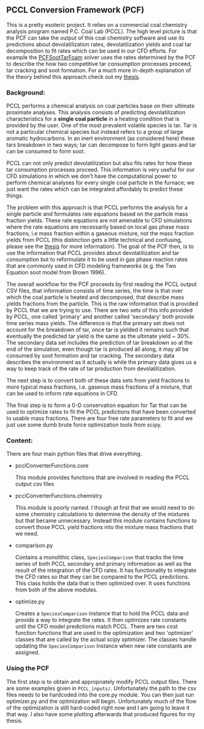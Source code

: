 ## PCCL Conversion Framework (PCF)

This is a pretty esoteric project. It relies on a commercial coal chemistry
analysis program named P.C. Coal Lab (PCCL). The high level picture is that
the PCF can take the output of this coal chemistry software and use its
predictions about devolatilization rates, devolatilization yields and coal
tar decomposition to fit rates which can be used in our CFD efforts. For
example the
[PCFSootTarFoam](https://github.com/cdunn6754/OpenFOAM_5.x_Applications/tree/master/lagrangian/PCFSootTarFoam)
solver uses the rates determined by the PCF to describe the how two competitive
tar consumption processes proceed, tar cracking and soot formation. For a
much more in-depth explanation of the theory behind this approach check
out my [thesis](https://clintdunn.org/static/thesis).

### Background:
PCCL performs a chemical analysis on coal particles base on their ultimate
proximate analyses. This analysis consists of predicting devolatilization
characteristics for a **single coal particle** in a
heating condition that is provided by the user.
One of the most prevalent volatile species is tar. Tar is not a particular
chemical species but instead refers to a group of large aromatic hydrocarbons.
In an inert environment (as considered here) these tars breakdown in two ways;
tar can decompose to form light gases and tar can be consumed to form soot.

PCCL can not only predict devolatilization but also fits rates for how these
tar consumption processes proceed. This information is very useful for our CFD
simulations in which we don't have the computational power to perform chemical
analyses for every single coal particle in the furnace; we just want the rates
which can be integrated affordably to predict these things.

The problem with this approach is that PCCL performs the analysis for a single
particle and formulates rate equations based on the particle mass fraction
yields.
These rate equations are not amenable to CFD simulations where the
rate equations are necessarily based on local gas phase mass fractions, i.e
mass fraction within a gaseous mixture, not the mass fraction yields from
PCCL (this distinction gets a little technical and confusing, please see
the
[thesis](https://clintdunn.org/static/thesis)
for more information).
The goal of the PCF then, is to use the information that PCCL provides about
devolatilization and tar consumption but to reformulate it to be used in
gas phase reaction rates that are commonly used in CFD modeling frameworks
(e.g. the Two Equation soot model from Brown 1996).

The overall workflow for the PCF
proceeds by first reading the PCCL output CSV files, that information
consists of time series, the time is that over which the coal particle is
heated and
decomposed, that describe mass yields fractions from the particle. This is the
raw information that is provided by PCCL that we are trying to use. There are
two sets of this info provided by PCCL, one called 'primary' and another called
'secondary' both provide time series mass yields. The difference is that the
primary set does not account for the breakdown of tar, once tar is yielded
it remains such that eventually the predicted tar yield is the same as the
ultimate yield ~ 30%. The secondary data set includes the prediction of tar
breakdown so at the end of the simulation, even though tar is produced all along,
it may all be consumed by soot formation and tar cracking.
The secondary data describes the environment as it actually is while the
primary data gives us a way to keep track of the rate of tar production from
devolatilization.

The next step is to convert both of these data sets from yield fractions to
more typical mass fractions, i.e. gaseous mass fractions of a mixture, that
can be used to inform rate equations in CFD.

The final step is to form a 0-D conservation equation for Tar that can be
used to optimize rates to fit the PCCL predictions that have been converted
to usable mass fractions. There are four free rate parameters to fit and
we just use some dumb brute force optimization tools from scipy.

### Content:

There are four main python files that drive everything.


* pcclConverterFunctions.core
	
	This module provides functions that are involved in reading the PCCL
	output csv files

* pcclConverterFunctions.chemistry
	
	This module is poorly named. I though at first that we would need to do some
	chemistry calculations to determine the density of the mixtures but that
	became unnecessary. Instead this module contains functions to convert those
	PCCL yield fractions into the mixture mass fractions that we need.

* comparison.py
 	
	Contains a monolithic class, `SpeciesComparison`
	that tracks the time series of both PCCL secondary
	and primary information as well as the result of the integration
	of the CFD rates. It has functionality to integrate the CFD rates
	so that they can be compared to the PCCL predictions. This class
	holds the data that is then optimized over. It uses functions from both
	of the above modules.

* optimize.py
  	
	Creates a `SpeciesComparison` instance that to hold the PCCL data and
	provide a way to integrate the rates. It then optimizes rate constants until
	the CFD model predictions match PCCL. There are two cost function functions
	that are used in the optimization and two 'optimizer' classes that are
	called by the actual scipy optimizer. The classes handle updating the
	`SpeciesComparison` instance when new rate constants are assigned.

### Using the PCF

The first step is to obtain and appropriately modify PCCL output files. There
are some examples given in `PCCL_inputs/`. Unfortunately the path to the
csv files needs to be hardcoded into the core.py module. You can then just
run optimizer.py and the optimization will begin. Unfortunately much of the
flow of the optimization is still hard-coded right now and I am going to leave
it that way. I also have some plotting afterwards that produced figures for my
thesis.
